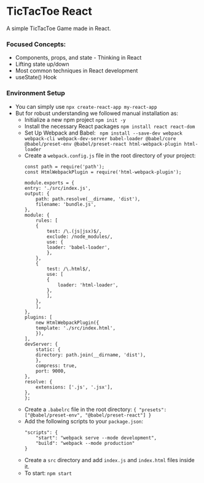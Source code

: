 # TicTacToe React
A simple TicTacToe Game made in React.

### Focused Concepts:
- Components, props, and state - Thinking in React
- Lifting state up/down 
- Most common techniques in React development
- useState() Hook

### Environment Setup
- You can simply use ``` npx create-react-app my-react-app ```
- But for robust understanding we followed manual installation as:
    - Initialize a new npm project ``` npm init -y ```
    - Install the necessary React packages ``` npm install react react-dom ```
    - Set Up Webpack and Babel: ``` npm install --save-dev webpack webpack-cli webpack-dev-server babel-loader @babel/core @babel/preset-env @babel/preset-react html-webpack-plugin html-loader```
    - Create a `webpack.config.js` file in the root directory of your project:
        ``` 
        const path = require('path');
        const HtmlWebpackPlugin = require('html-webpack-plugin');

        module.exports = {
        entry: './src/index.js',
        output: {
            path: path.resolve(__dirname, 'dist'),
            filename: 'bundle.js',
        },
        module: {
            rules: [
            {
                test: /\.(js|jsx)$/,
                exclude: /node_modules/,
                use: {
                loader: 'babel-loader',
                },
            },
            {
                test: /\.html$/,
                use: [
                {
                    loader: 'html-loader',
                },
                ],
            },
            ],
        },
        plugins: [
            new HtmlWebpackPlugin({
            template: './src/index.html',
            }),
        ],
        devServer: {
            static: {
            directory: path.join(__dirname, 'dist'),
            },
            compress: true,
            port: 9000,
        },
        resolve: {
            extensions: ['.js', '.jsx'],
        },
        }; 
        ```
    - Create a `.babelrc` file in the root directory: ``` { "presets": ["@babel/preset-env", "@babel/preset-react"] } ```
    - Add the following scripts to your `package.json`: 
        ``` 
        "scripts": {
            "start": "webpack serve --mode development",
            "build": "webpack --mode production"
        } 
        ```
    - Create a `src` directory and add `index.js` and `index.html` files inside it.
    - To start: ``` npm start ```
 

